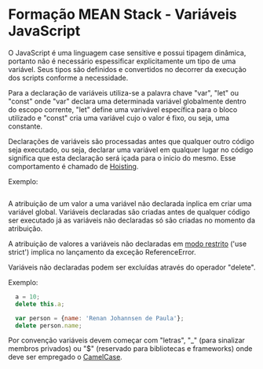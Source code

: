 # Formação MEAN Stack - Variáveis JavaScript

O JavaScript é uma linguagem case sensitive e possui tipagem dinâmica, portanto não é necessário espessificar explicitamente um tipo de uma variável. Seus tipos são definidos e convertidos no decorrer da execução dos scripts conforme a necessidade.

Para a declaração de variáveis utiliza-se a palavra chave "var", "let" ou "const" onde "var" declara uma determinada variável globalmente dentro do escopo corrente, "let" define uma varivável específica para o bloco utilizado e "const" cria uma variável cujo o valor é fixo, ou seja, uma constante.

Declarações de variáveis são processadas antes que qualquer outro código seja executado, ou seja, declarar uma variável em qualquer lugar no código significa que esta declaração será içada para o inicio do mesmo. Esse comportamento é chamado de [Hoisting](http://www.w3schools.com/js/js_hoisting.asp).

Exemplo:

```js

```

A atribuição de um valor a uma variável não declarada inplica em criar uma variável global. Variáveis declaradas são criadas antes de qualquer código ser executado já as variáveis não declaradas só são criadas no momento da atribuição.

A atribuição de valores a variáveis não declaradas em [modo restrito](http://www.w3schools.com/js/js_strict.asp) ('use strict') implica no lançamento da exceção ReferenceError.

Variáveis não declaradas podem ser excluídas através do operador "delete".

Exemplo:

```js
  a = 10;
  delete this.a;

  var person = {name: 'Renan Johannsen de Paula'};
  delete person.name;
```

Por convenção variáveis devem começar com "letras", "_" (para sinalizar membros privados) ou "$" (reservado para bibliotecas e frameworks) onde deve ser empregado o [CamelCase](https://pt.wikipedia.org/wiki/CamelCase).

